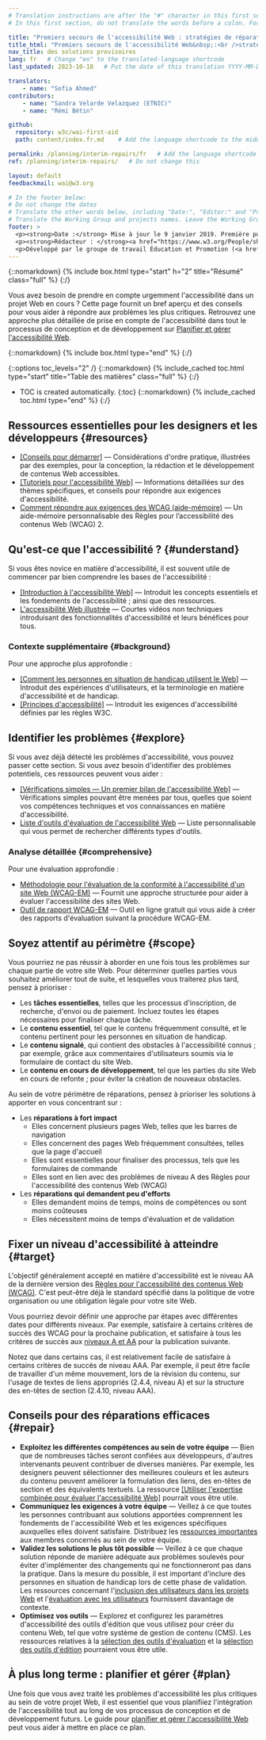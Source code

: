 ```yaml
---
# Translation instructions are after the "#" character in this first section. They are comments that do not show up in the web page. You do not need to translate the instructions after "#".
# In this first section, do not translate the words before a colon. For example, do not translate "title:". Do translate the text after "title:".

title: "Premiers secours de l'accessibilité Web : stratégies de réparations provisoires"
title_html: "Premiers secours de l'accessibilité Web&nbsp;:<br />stratégies de réparations provisoires"
nav_title: des solutions provisoires
lang: fr   # Change "en" to the translated-language shortcode
last_updated: 2023-10-18   # Put the date of this translation YYYY-MM-DD (with month in the middle)

translators:
    - name: "Sofia Ahmed"
contributors:
    - name: "Sandra Velarde Velazquez (ETNIC)"
    - name: "Rémi Bétin"

github:
  repository: w3c/wai-first-aid
  path: content/index.fr.md    # Add the language shortcode to the middle of the filename, for example: content/index.fr.md

permalink: /planning/interim-repairs/fr   # Add the language shortcode to the end, with no slash at end, for example: /link/to/page/fr
ref: /planning/interim-repairs/   # Do not change this

layout: default
feedbackmail: wai@w3.org

# In the footer below:
# Do not change the dates
# Translate the other words below, including "Date:", "Editor:" and "Previous contributors:"
# Translate the Working Group and projects names. Leave the Working Group and projects acronyms in English.
footer: >
  <p><strong>Date :</strong> Mise à jour le 9 janvier 2019. Première publication en mars 2006.<br>Historique : précédemment intitulé "Améliorations à court terme de l'accessibilité de votre site Web" et "Améliorer l'accessibilité de votre site Web".</p>
  <p><strong>Rédacteur : </strong><a href="https://www.w3.org/People/shadi/">Shadi Abou-Zahra</a>. Rédacteurs précédents : <a href="https://www.w3.org/People/kevin">Kevin White</a> et <a href="https://www.w3.org/People/Shawn/">Shawn Lawton Henry</a>.  Contributeurs précédents : Sharron Rush, Anna Belle Leiserson, Judy Brewer, et les <a href="https://www.w3.org/groups/wg/eowg/participants/">participants au groupe de travail Éducation et Promotion (<abbr lang="en" title="Education and Outreach Working Group">EOWG</abbr>)</a>.</p>
  <p>Développé par le groupe de travail Éducation et Promotion (<a href="http://www.w3.org/WAI/EO/"><abbr>EOWG</abbr></a>). Initialement développé avec le soutien du projet <a href="https://www.w3.org/WAI/TIES/"><abbr lang="en" title="Web Accessibility Initiative: Training, Implementation, Education, Support">WAI-TIES</abbr></a>, mis à jour par la suite avec le soutien du projet <a href="https://www.w3.org/WAI/ACT/"><abbr lang="en" title="Web Accessibility Initiative - Cooperation Framework for Guidance on Advanced Technologies, Evaluation Methodologies, and Research Agenda Setting to Support eAccessibility">WAI-ACT</abbr></a>, puis du projet <a href="https://www.w3.org/WAI/DEV/"><abbr>WAI-DEV</abbr></a>.</p>
---
```


{::nomarkdown}
{% include box.html type="start" h="2" title="Résumé" class="full" %}
{:/}

Vous avez besoin de prendre en compte urgemment l'accessibilité dans un projet Web en cours ?
Cette page fournit un bref aperçu et des conseils pour vous aider à répondre aux problèmes les plus critiques.
Retrouvez une approche plus détaillée de prise en compte de l'accessibilité dans tout le processus de conception et de développement sur [Planifier et gérer l'accessibilité Web](/planning-and-managing/).

{::nomarkdown}
{% include box.html type="end" %}
{:/}

{::options toc_levels="2" /}
{::nomarkdown}
{% include_cached toc.html type="start" title="Table des matières" class="full" %}
{:/}
-   TOC is created automatically.
{:toc}
{::nomarkdown}
{% include_cached toc.html type="end" %}
{:/}


Ressources essentielles pour les designers et les développeurs {#resources}
------------------------------------------

-   [[Conseils pour démarrer]](/tips/)&nbsp;— Considérations d'ordre pratique, illustrées par des exemples, pour la conception, la rédaction et le développement de contenus Web accessibles.
-   [[Tutoriels pour l'accessibilité Web]](/tutorials/)&nbsp;—
    Informations détaillées sur des thèmes spécifiques, et conseils pour répondre aux exigences d'accessibilité.
-   [Comment répondre aux exigences des WCAG (aide-mémoire)](https://www.w3.org/WAI/WCAG22/quickref/) — Un aide-mémoire personnalisable des Règles pour l’accessibilité des contenus Web (WCAG)&nbsp;2.

Qu'est-ce que l'accessibilité&nbsp;? {#understand}
----------------------

Si vous êtes novice en matière d'accessibilité, il est souvent utile de commencer par bien comprendre les bases de l'accessibilité&nbsp;:

-   [[Introduction à l'accessibilité Web]](/fundamentals/accessibility-intro/)&nbsp;— Introduit les concepts essentiels et les fondements de l'accessibilité&nbsp;; ainsi que des ressources.
-   [L'accessibilité Web illustrée](/perspective-videos/)&nbsp;— Courtes vidéos non techniques introduisant des fonctionnalités d'accessibilité et leurs bénéfices pour tous.

### Contexte supplémentaire {#background}

Pour une approche plus approfondie&nbsp;:

-   [[Comment les personnes en situation de handicap utilisent le Web]](/people-use-web/)&nbsp;— Introduit des expériences d'utilisateurs, et la terminologie en matière d'accessibilité et de handicap.
-   [[Principes d'accessibilité]](/fundamentals/accessibility-principles/)&nbsp;— Introduit les exigences d'accessibilité définies par les règles W3C.

Identifier les problèmes {#explore}
-------------------

Si vous avez déjà détecté les problèmes d'accessibilité, vous pouvez passer cette section. Si vous avez besoin d'identifier des problèmes potentiels, ces ressources peuvent vous aider&nbsp;:

-   [[Vérifications simples — Un premier bilan de l'accessibilité Web]](/test-evaluate/preliminary/)&nbsp;—
    Vérifications simples pouvant être menées par tous, quelles que soient vos compétences techniques et vos connaissances en matière d'accessibilité.
-   [Liste d'outils d'évaluation de l'accessibilité Web](https://www.w3.org/WAI/ER/tools/)&nbsp;— Liste personnalisable qui vous permet de rechercher différents types d'outils.

### Analyse détaillée {#comprehensive}

Pour une évaluation approfondie&nbsp;:

-   [Méthodologie pour l'évaluation de la conformité à l'accessibilité d'un site Web (WCAG-EM)](/test-evaluate/conformance/wcag-em/)&nbsp;— Fournit une approche structurée pour aider à évaluer l'accessibilité des sites Web.
-   [Outil de rapport WCAG-EM](https://www.w3.org/WAI/eval/report-tool/)&nbsp;—
    Outil en ligne gratuit qui vous aide à créer des rapports d'évaluation suivant la procédure WCAG-EM.

Soyez attentif au périmètre {#scope}
------------------

Vous pourriez ne pas réussir à aborder en une fois tous les problèmes sur chaque partie de votre site Web. Pour déterminer quelles parties vous souhaitez améliorer tout de suite, et lesquelles vous traiterez plus tard, pensez à prioriser&nbsp;:

-   Les **tâches essentielles**, telles que les processus d'inscription, de recherche, d'envoi ou de paiement. Incluez toutes les étapes nécessaires pour finaliser chaque tâche.
-   Le **contenu essentiel**, tel que le contenu fréquemment consulté, et le contenu pertinent pour les personnes en situation de handicap.
-   Le **contenu signalé**, qui contient des obstacles à l'accessibilité connus&nbsp;; par exemple, grâce aux commentaires d'utilisateurs soumis via le formulaire de contact du site Web.
-   Le **contenu en cours de développement**, tel que les parties du site Web en cours de refonte&nbsp;; pour éviter la création de nouveaux obstacles.

Au sein de votre périmètre de réparations, pensez à prioriser les solutions à apporter en vous concentrant sur&nbsp;:

-   Les **réparations à fort impact**
    -   Elles concernent plusieurs pages Web, telles que les barres de navigation
    -   Elles concernent des pages Web fréquemment consultées, telles que la page d'accueil
    -   Elles sont essentielles pour finaliser des processus, tels que les formulaires de commande
    -   Elles sont en lien avec des problèmes de niveau A des Règles pour l'accessibilité des contenus Web (WCAG)
-   Les **réparations qui demandent peu d'efforts**
    -   Elles demandent moins de temps, moins de compétences ou sont moins coûteuses
    -   Elles nécessitent moins de temps d'évaluation et de validation

Fixer un niveau d'accessibilité à atteindre {#target}
-----------------------------------

L'objectif généralement accepté en matière d'accessibilité est le niveau AA de la dernière version des [Règles pour l'accessibilité des contenus Web (WCAG)](/standards-guidelines/wcag/). C'est peut-être déjà le standard spécifié dans la politique de votre organisation ou une obligation légale pour votre site Web.

Vous pourriez devoir définir une approche par étapes avec différentes dates pour différents niveaux. Par exemple, satisfaire à certains critères de succès des WCAG pour la prochaine publication, et satisfaire à tous les critères de succès aux [niveaux A et AA](https://www.w3.org/WAI/WCAG22/quickref/?currentsidebar=%23col_customize&levels=aaa) pour la publication suivante.

Notez que dans certains cas, il est relativement facile de satisfaire à certains critères de succès de niveau AAA. Par exemple, il peut être facile de travailler d'un même mouvement, lors de la révision du contenu, sur l'usage de textes de liens appropriés (2.4.4, niveau A) et sur la structure des en-têtes de section (2.4.10, niveau AAA).

Conseils pour des réparations efficaces {#repair}
-------------------------

-   **Exploitez les différentes compétences au sein de votre équipe** — Bien que de nombreuses tâches seront confiées aux développeurs, d'autres intervenants peuvent contribuer de diverses manières. Par exemple, les designers peuvent sélectionner des meilleures couleurs et les auteurs du contenu peuvent améliorer la formulation des liens, des en-têtes de section et des équivalents textuels. La ressource [[Utiliser l'expertise combinée pour évaluer l'accessibilité Web]](/test-evaluate/combined-expertise/) pourrait vous être utile.
-   **Communiquez les exigences à votre équipe** — Veillez à ce que toutes les personnes contribuant aux solutions apportées comprennent les fondements de l'accessibilité Web et les exigences spécifiques auxquelles elles doivent satisfaire. Distribuez les [ressources importantes](#resources) aux membres concernés au sein de votre équipe.
-   **Validez les solutions le plus tôt possible** — Veillez à ce que chaque solution réponde de manière adéquate aux problèmes soulevés pour éviter d'implémenter des changements qui ne fonctionneront pas dans la pratique. Dans la mesure du possible, il est important d'inclure des personnes en situation de handicap lors de cette phase de validation. Les ressources concernant l'[inclusion des utilisateurs dans les projets Web](/planning/involving-users/) et l'[évaluation avec les utilisateurs](/test-evaluate/involving-users/) fournissent davantage de contexte.
-   **Optimisez vos outils** — Explorez et configurez les paramètres d'accessibilité des outils d'édition que vous utilisez pour créer du contenu Web, tel que votre système de gestion de contenu (CMS). Les ressources relatives à la
    [sélection des outils d'évaluation](/test-evaluate/tools/selecting/) et la [sélection des outils d'édition](https://www.w3.org/WAI/impl/software) pourraient vous être utile.

À plus long terme : planifier et gérer {#plan}
----------------------------------

Une fois que vous avez traité les problèmes d'accessibilité les plus critiques au sein de votre projet Web, il est essentiel que vous planifiiez l'intégration de l'accessibilité tout au long de vos processus de conception et de développement futurs. Le guide pour [planifier et gérer l'accessibilité Web](/planning-and-managing/) peut vous aider à mettre en place ce plan.
